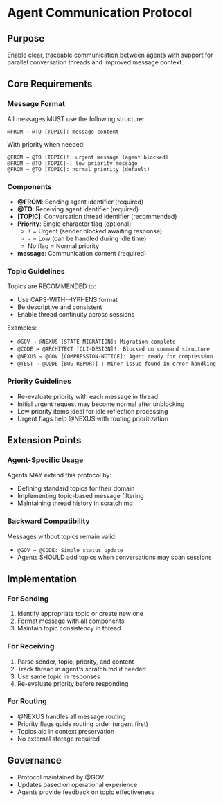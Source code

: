 # Agent Communication Protocol

## Purpose

Enable clear, traceable communication between agents with support for parallel conversation threads and improved message context.

## Core Requirements

### Message Format
All messages MUST use the following structure:
```
@FROM → @TO [TOPIC]: message content
```

With priority when needed:
```
@FROM → @TO [TOPIC]!: urgent message (agent blocked)
@FROM → @TO [TOPIC]-: low priority message
@FROM → @TO [TOPIC]: normal priority (default)
```

### Components
- **@FROM**: Sending agent identifier (required)
- **@TO**: Receiving agent identifier (required)
- **[TOPIC]**: Conversation thread identifier (recommended)
- **Priority**: Single character flag (optional)
  - `!` = Urgent (sender blocked awaiting response)
  - `-` = Low (can be handled during idle time)
  - No flag = Normal priority
- **message**: Communication content (required)

### Topic Guidelines
Topics are RECOMMENDED to:
- Use CAPS-WITH-HYPHENS format
- Be descriptive and consistent
- Enable thread continuity across sessions

Examples:
- `@GOV → @NEXUS [STATE-MIGRATION]: Migration complete`
- `@CODE → @ARCHITECT [CLI-DESIGN]!: Blocked on command structure`
- `@NEXUS → @GOV [COMPRESSION-NOTICE]: Agent ready for compression`
- `@TEST → @CODE [BUG-REPORT]-: Minor issue found in error handling`

### Priority Guidelines
- Re-evaluate priority with each message in thread
- Initial urgent request may become normal after unblocking
- Low priority items ideal for idle reflection processing
- Urgent flags help @NEXUS with routing prioritization

## Extension Points

### Agent-Specific Usage
Agents MAY extend this protocol by:
- Defining standard topics for their domain
- Implementing topic-based message filtering
- Maintaining thread history in scratch.md

### Backward Compatibility
Messages without topics remain valid:
- `@GOV → @CODE: Simple status update`
- Agents SHOULD add topics when conversations may span sessions

## Implementation

### For Sending
1. Identify appropriate topic or create new one
2. Format message with all components
3. Maintain topic consistency in thread

### For Receiving
1. Parse sender, topic, priority, and content
2. Track thread in agent's scratch.md if needed
3. Use same topic in responses
4. Re-evaluate priority before responding

### For Routing
- @NEXUS handles all message routing
- Priority flags guide routing order (urgent first)
- Topics aid in context preservation
- No external storage required

## Governance

- Protocol maintained by @GOV
- Updates based on operational experience
- Agents provide feedback on topic effectiveness